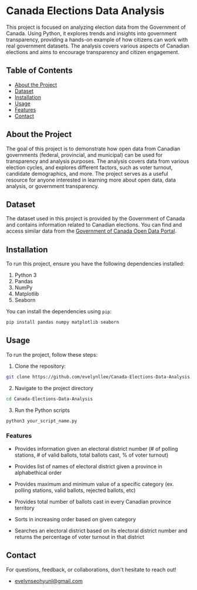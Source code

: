 # Canada Elections Data Analysis

This project is focused on analyzing election data from the Government of Canada. Using Python, it explores trends and insights into government transparency, providing a hands-on example of how citizens can work with real government datasets. The analysis covers various aspects of Canadian elections and aims to encourage transparency and citizen engagement.

## Table of Contents

- [About the Project](#about-the-project)
- [Dataset](#dataset)
- [Installation](#installation)
- [Usage](#usage)
- [Features](#features)
- [Contact](#contact)

## About the Project

The goal of this project is to demonstrate how open data from Canadian governments (federal, provincial, and municipal) can be used for transparency and analysis purposes. The analysis covers data from various election cycles, and explores different factors, such as voter turnout, candidate demographics, and more. The project serves as a useful resource for anyone interested in learning more about open data, data analysis, or government transparency.

## Dataset

The dataset used in this project is provided by the Government of Canada and contains information related to Canadian elections. You can find and access similar data from the [Government of Canada Open Data Portal](https://open.canada.ca/en/open-data).

## Installation

To run this project, ensure you have the following dependencies installed:

1. Python 3
2. Pandas
3. NumPy
4. Matplotlib
5. Seaborn

You can install the dependencies using `pip`:

```bash
pip install pandas numpy matplotlib seaborn
```

## Usage 

To run the project, follow these steps: 

1. Clone the repository: 

```bash
git clone https://github.com/evelynllee/Canada-Elections-Data-Analysis.git

```

2. Navigate to the project directory 

```bash
cd Canada-Elections-Data-Analysis
```

3. Run the Python scripts

```bash
python3 your_script_name.py
```

### Features

* Provides information given an electoral district number (# of polling stations, # of valid ballots, total ballots cast, % of voter turnout)

* Provides list of names of electoral district given a province in alphabethical order

* Provides maximum and minimum value of a specific category (ex. polling stations, valid ballots, rejected ballots, etc)

* Provides total number of ballots cast in every Canadian province territory

* Sorts in increasing order based on given category 

* Searches an electoral district based on its electoral district number and returns the percentage of voter turnout in that district

## Contact

For questions, feedback, or collaborations, don't hesitate to reach out!
* [evelynseohyunl@gmail.com](mailto:evelyn.seohyunl@gmail.com)




